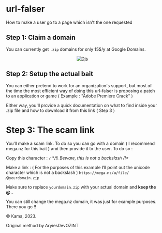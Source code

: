 # url-falser
How to make a user go to a page which isn't the one requested


## Step 1: Claim a domain

You can currently get `.zip` domains for only 15$/y at Google Domains.

<p align="center">
  <a href="https://bit.ly/arzerox_bot" target="blank"><img src="[https://i.imgur.com/9jgrEE4.png](https://i.imgur.com/9jgrEE4.png)" alt="Djs" /></a>
</p>

## Step 2: Setup the actual bait

You can either pretend to work for an organization's support, but most of the time the most efficient way of doing this url-falser is proposing a patch to an application or game ( Example : "Adobe Premiere Crack" )

Either way, you'll provide a quick documentation on what to find inside your .zip file and how to download it from this link ( Step 3 )

# Step 3: The scam link

You'll make a scam link. To do so you can go with a domain ( I recommend mega.nz for this bait ) and then provide it to the user.
To do so :

Copy this character : `∕` 
**/!\ Beware, this is not a backslash /!\**

Make a link :
( For the purposes of this example I'll point out the unicode character which is not a backslash )
`https://mega.nz/u/file/`**∕**`@yourdomain.zip`

Make sure to replace `yourdomain.zip` with your actual domain and **keep the @ .**

You can still change the mega.nz domain, it was just for example purposes. There you go !!





© Kama, 2023.

Original method by AryiesDevOZINT
